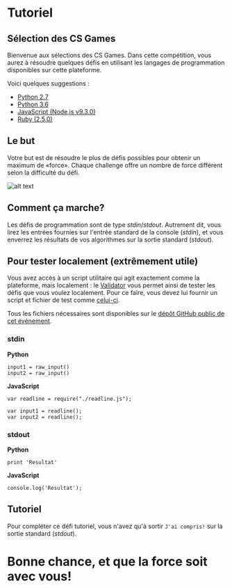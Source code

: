 # Tutoriel
## Sélection des CS Games
Bienvenue aux sélections des CS Games. Dans cette compétition, vous aurez à résoudre quelques défis en utilisant les langages de programmation disponibles sur cette plateforme.

Voici quelques suggestions :
  - [Python 2.7](https://www.python.org/downloads/release/python-2714/)
  - [Python 3.6](https://www.python.org/downloads/release/python-364/)
  - [JavaScript (Node.js v9.3.0)](https://nodejs.org/en/blog/release/v9.3.0/)
  - [Ruby (2.5.0)](https://www.ruby-lang.org/en/news/2017/12/25/ruby-2-5-0-released/)

## Le but
Votre but est de résoudre le plus de défis possibles pour obtenir un maximum de «force».
Chaque challenge offre un nombre de force différent selon la difficulté du défi.

![alt text](https://raw.githubusercontent.com/JDIS/CSGamesSelectionPublic/master/force.png "Force")

## Comment ça marche?
Les défis de programmation sont de type _stdin_/_stdout_. Autrement dit, vous lirez les entrées fournies sur l'entrée standard de la console (_stdin_), et vous enverrez les résultats de vos algorithmes sur la sortie standard (_stdout_).

## Pour tester localement (**extrêmement utile**)
Vous avez accès à un script utilitaire qui agit exactement comme la plateforme, mais localement : le [Validator](https://github.com/JDIS/CSGamesSelectionPublic/tree/master/Validator) vous permet ainsi de tester les défis que vous voulez localement. Pour ce faire, vous devez lui fournir un script et fichier de test comme [celui-ci](https://github.com/JDIS/CSGamesSelectionPublic/blob/master/Tutoriel/tutoriel.json).

Tous les fichiers nécessaires sont disponibles sur le [dépôt GitHub public de cet événement](https://github.com/JDIS/CSGamesSelectionPublic).

### stdin
**Python**
```
input1 = raw_input()
input2 = raw_input()
```

**JavaScript**
```
var readline = require("./readline.js");

var input1 = readline();
var input2 = readline();
```

### stdout
**Python**
```
print 'Resultat'
```

**JavaScript**
```
console.log('Resultat');
```

## Tutoriel
Pour compléter ce défi tutoriel, vous n'avez qu'à sortir `J'ai compris!` sur la sortie standard (_stdout_).

# Bonne chance, et que la force soit avec vous!
